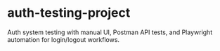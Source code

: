 # auth-testing-project
Auth system testing with manual UI, Postman API tests, and Playwright automation for login/logout workflows.
